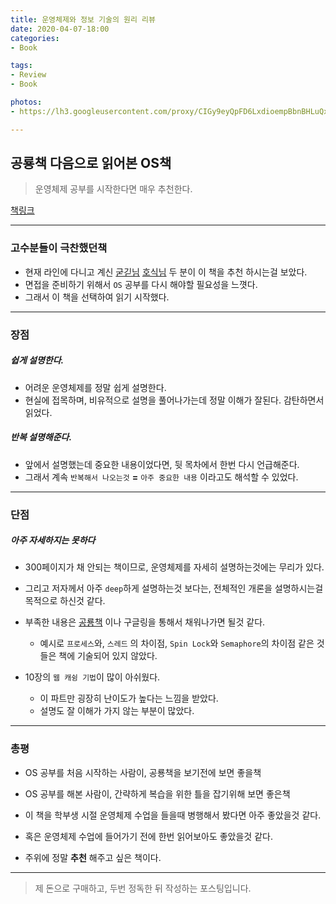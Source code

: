 ```yaml
---
title: 운영체제와 정보 기술의 원리 리뷰
date: 2020-04-07-18:00
categories: 
- Book

tags:
- Review
- Book

photos:
- https://lh3.googleusercontent.com/proxy/CIGy9eyQpFD6LxdioempBbnBHLuQx1riw7wl_5jBGq9vK7DC3XK14qNPMLnWuWjLAZJrdfN3oRKFbGyZAVU

---
```


## 공룡책 다음으로 읽어본 OS책
> 운영체제 공부를 시작한다면 매우 추천한다.

[책링크](http://www.yes24.com/Product/Goods/2824944)

---

### 고수분들이 극찬했던책

* 현재 라인에 다니고 계신 [굳긷님](https://github.com/goodGid) [호식님](https://github.com/hotire) 두 분이 이 책을 추천 하시는걸 보았다.
* 면접을 준비하기 위해서 `OS` 공부를 다시 해야할 필요성을 느꼇다.
* 그래서 이 책을 선택하여 읽기 시작했다.

---

### 장점

##### 쉽게 설명한다.

* 어려운 운영체제를 정말 쉽게 설명한다.
* 현실에 접목하며, 비유적으로 설명을 풀어나가는데 정말 이해가 잘된다. 감탄하면서 읽었다.

##### 반복 설명해준다.

* 앞에서 설명했는데 중요한 내용이었다면, 뒷 목차에서 한번 다시 언급해준다.
* 그래서 계속  `반복해서 나오는것` **=** `아주 중요한 내용` 이라고도 해석할 수 있었다.

---

### 단점

##### 아주 자세하지는 못하다

* 300페이지가 채 안되는 책이므로, 운영체제를 자세히 설명하는것에는 무리가 있다.
* 그리고 저자께서 아주 `deep`하게 설명하는것 보다는, 전체적인 개론을 설명하시는걸 목적으로 하신것 같다.
* 부족한 내용은 [공룡책](https://www.google.com/search?q=operating+system+concepts&sxsrf=ALeKk03JcUEtFf-8GG9oz5_LrLf5Qaektw:1586250493972&tbm=isch&source=iu&ictx=1&fir=EUJJ5sSxGxSGAM%253A%252CIB5m4d36xqRcoM%252C%252Fm%252F04zhw7t&vet=1&usg=AI4_-kRvmvdVVC6kqXKWjqmBHX-7cCdLiQ&sa=X&ved=2ahUKEwi22t7J-9XoAhUKPXAKHWoZB8gQ_B0wG3oECAsQAw#imgrc=EUJJ5sSxGxSGAM:) 이나 구글링을 통해서 채워나가면 될것 같다.
    * 예시로 `프로세스`와, `스레드` 의 차이점,  `Spin Lock`와 `Semaphore`의 차이점 같은 것들은 책에 기술되어 있지 않았다.

* 10장의 `웹 캐슁 기법`이 많이 아쉬웠다.
    * 이 파트만 굉장히 난이도가 높다는 느낌을 받았다.
    * 설명도 잘 이해가 가지 않는 부분이 많았다.


---

### 총평

* OS 공부를 처음 시작하는 사람이, 공룡책을 보기전에 보면 좋을책
* OS 공부를 해본 사람이, 간략하게 복습을 위한 틀을 잡기위해 보면 좋은책

* 이 책을 학부생 시절 운영체제 수업을 들을때 병행해서 봤다면 아주 좋았을것 같다.
* 혹은 운영체제 수업에 들어가기 전에 한번 읽어보아도 좋았을것 같다.
* 주위에 정말 **추천** 해주고 싶은 책이다.

---

> 제 돈으로 구매하고, 두번 정독한 뒤 작성하는 포스팅입니다.